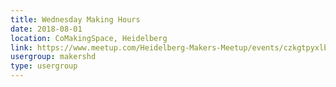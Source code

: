 ```yaml
---
title: Wednesday Making Hours
date: 2018-08-01
location: CoMakingSpace, Heidelberg
link: https://www.meetup.com/Heidelberg-Makers-Meetup/events/czkgtpyxlbcb/
usergroup: makershd
type: usergroup
---
```

